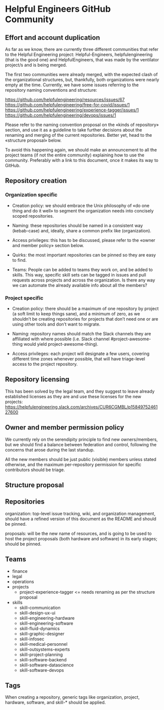 # Helpful Engineers GitHub Community



## Effort and account duplication
As far as we know, there are currently three different communities that refer to the Helpful Engineering project: Helpful-Engineers, helpfulengineering (that is the good one) and HelpfulEngineers, that was made by the ventilator project/s and is being merged.

The first two communities were already merged, with the expected clash of the organizational structures, but, thankfully, both organizations were nearly empty at the time. Currently, we have some issues referring to the repository naming conventions and structure:

https://github.com/helpfulengineering/resources/issues/67
https://github.com/helpfulengineering/free-for-covid/issues/1 
https://github.com/helpfulengineering/experience-tagger/issues/1 
https://github.com/helpfulengineering/devops/issues/1 

Please refer to the naming convention proposal on the «kinds of repository» section, and use it as a guideline to take further decisions about the renaming and merging of the current repositories. Better yet, head to the «structure proposal» below.

To avoid this happening again, we should make an announcement to all the project teams (if not the entire community) explaining how to use the community. Preferably with a link to this document, once it makes its way to GitHub. 

## Repository creation

### Organization specific
* Creation policy: we should embrace the Unix philosophy of «do one thing and do it well» to segment the organization needs into concisely scoped repositories.

* Naming: these repositories should be named in a consistent way (kebab-case) and, ideally, share a common prefix like (organization).

* Access privileges: this has to be discussed, please refer to the «owner and member policy» section below.

* Quirks: the most important repositories can be pinned so they are easy to find.

* Teams: People can be added to teams they work on, and be added to skills. This way, specific skill sets can be tagged in issues and pull requests across projects and across the organization. Is there any way we can automate the already available info about all the members?

### Project specific
* Creation policy: there should be a maximum of one repository by project (a soft limit to keep things sane), and a minimum of zero, as we shouldn’t be creating repositories for projects that don’t need one or are using other tools and don’t want to migrate.

* Naming: repository names should match the Slack channels they are affiliated with where possible (i.e. Slack channel #project-awesome-thing would yield project-awesome-thing). 

* Access privileges: each project will designate a few users, covering different time zones whenever possible, that will have triage-level access to the project repository.

## Repository licensing
This has been solved by the legal team, and they suggest to leave already established licenses as they are and use these licenses for the new projects: https://helpfulengineering.slack.com/archives/CUR6CGMBL/p1584975246127600 

## Owner and member permission policy
We currently rely on the serendipity principle to find new owners/members, but we should find a balance between federation and control, following the concerns that arose during the last standup.

All the new members should be just public (visible) members unless stated otherwise, and the maximum per-repository permission for specific contributors should be triage.


## Structure proposal


<!--
## Scope and usage of the community
Currently we don’t have a standardized project management tool, and everybody has a personal preference about which tool to use for which purpose. This freedom is what makes us progress quickly by working with the tools we’re accustomed to use, and going against that may not be a good idea at all, but probably we should encourage the use of GitHub for certain tasks (apart from code version control):

* Continuous integration and continuous deployment.
* Project-level issue management and collaboration.
* Project-level documentation (on the wiki or a documentation folder).
* Community-level issue management and collaboration: organization repository.
* Front-page hosting: as long as https://helpfulengineers.org remains static, having it served by GitHub pages would simplify the submission of improvements and updates.
-->


## Repositories
  organization: top-level issue tracking, wiki, and organization management, should have a refined version of this document as the README and should be pinned.

  proposals: will be the new name of resources, and is going to be used to host the project proposals (both hardware and software) in its early stages; should be pinned.

  <!-- project-skill-pool: will be the new name of experience-tagger, that will become a top-level folder inside; the Slack channel #project-user-profile-database will be renamed accordingly.-->
  <!--organization-cloud-management: will be the new name of devops; yet to decide the future of the repository, as it’s currently a bit empty.-->


## Teams

* finance
* legal
* operations
* projects
  * project-experience-tagger <= needs renaming as per the structure proposal
* skills
  * skill-communication
  * skill-design-ux-ui
  * skill-engineering-hardware
  * skill-engineering-software
  * skill-fluid-dynamics
  * skill-graphic-designer
  * skill-infosec
  * skill-medical-personnel
  * skill-outsystems-experts
  * skill-project-planning
  * skill-software-backend
  * skill-software-datascience
  * skill-software-devops
  
## Tags

When creating a repository, generic tags like organization, project, hardware, software, and skill-* should be applied.

